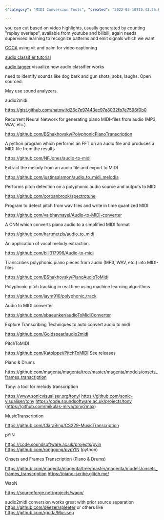 ```yaml
---
{"category": "MIDI Conversion Tools", "created": "2022-05-10T15:43:25.000Z", "date": "2022-05-10 15:43:25", "description": "This article discusses various methods and tools for converting audio files to MIDI format, including COCA, audio classifiers, and taggers. It compares different audio-to-MIDI converter tools such as Polyphonic_track, audioToMidiConverter, PitchToMIDI, Tony, MusicTranscription, pYIN, Spleeter, and Musisep to transcribe polyphonic audio into MIDI format.", "modified": "2022-12-20T22:55:15.217Z", "tags": ["audio analysis", "audio classification", "auto edit", "transcription", "video auto edit", "video understanding"], "title": "Video Cutting with captioners, video classifiers, audio classifier, audio categorizer"}

---
```


you can cut based on video highlights, usually generated by counting "replay overlaps", avaliable from youtube and bilibili, again needs supervised learning to recognize patterns and emit signals which we want

[COCA](https://github.com/lucidrains/CoCa-pytorch) using vit and palm for video captioning

[audio classifier tutorial](https://mpolinowski.github.io/docs/IoT-and-Machine-Learning/ML/2022-04-01-tensorflow-audio-classifier/2022-04-01/)

[audio tagger](https://github.com/AlexUserForVA/AudioTagger) visualize how audio classifier works

need to identify sounds like dog bark and gun shots, sobs, laughs. Open sourced.

May use sound analyzers.

audio2midi:

https://gist.github.com/natowi/d26c7e97443ec97e8032fb7e7596f0b0

Recurrent Neural Network for generating piano MIDI-files from audio (MP3, WAV, etc.)

https://github.com/BShakhovsky/PolyphonicPianoTranscription

A python program which performs an FFT on an audio file and produces a MIDI file from the results

https://github.com/NFJones/audio-to-midi

Extract the melody from an audio file and export to MIDI

https://github.com/justinsalamon/audio_to_midi_melodia

Performs pitch detection on a polyphonic audio source and outputs to MIDI

https://github.com/corbanbrook/spectrotune

Program to detect pitch from wav files and write in time quantized MIDI

https://github.com/vaibhavnayel/Audio-to-MIDI-converter

A CNN which converts piano audio to a simplified MIDI format

https://github.com/hartmetzls/audio_to_midi

An application of vocal melody extraction.

https://github.com/bill317996/Audio-to-midi

Transcribes polyphonic piano pieces from audio (MP3, WAV, etc.) into MIDI-files

https://github.com/BShakhovsky/PianoAudioToMidi

Polyphonic pitch tracking in real time using machine learning algorithms

https://github.com/jaym910/polyphonic_track

Audio to MIDI converter

https://github.com/sbaeunker/audioToMidiConverter

Explore Transcribing Techniques to auto convert audio to midi

https://github.com/Goldspear/audio2midi

PitchToMIDI

https://github.com/KatoIppei/PitchToMIDI See releases

Piano & Drums

https://github.com/magenta/magenta/tree/master/magenta/models/onsets_frames_transcription

Tony: a tool for melody transcription

https://www.sonicvisualiser.org/tony/ https://github.com/sonic-visualiser/tony https://code.soundsoftware.ac.uk/projects/tony (https://github.com/mikulas-mrva/tony2max)

MusicTranscription

https://github.com/ClaraBing/CS229-MusicTranscription

pYIN

https://code.soundsoftware.ac.uk/projects/pyin https://github.com/ronggong/pypYIN (python)

Onsets and Frames Transcription (Piano & Drums)

https://github.com/magenta/magenta/tree/master/magenta/models/onsets_frames_transcription https://piano-scribe.glitch.me/

WaoN

https://sourceforge.net/projects/waon/

audio2midi conversion works great with prior source separation https://github.com/deezer/spleeter or others like https://github.com/rgcda/Musisep
